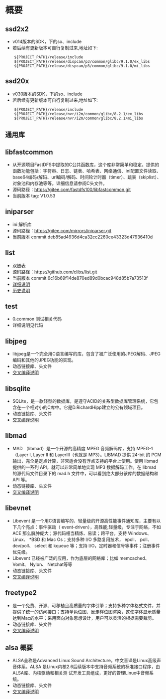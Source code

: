 # 概要

## ssd2x2

- v014版本的SDK，下的so、include
- 若后续有更新版本可自行复制过来,地址如下:

```shell
    ${PROJECT_PATH}/release/include
    ${PROJECT_PATH}/release/dispcam/p3/common/glibc/9.1.0/ex_libs
    ${PROJECT_PATH}/release/dispcam/p3/common/glibc/9.1.0/mi_libs
```

## ssd20x

- v030版本的SDK，下的so、include
- 若后续有更新版本可自行复制过来,地址如下:

```shell
    ${PROJECT_PATH}/release/include
    ${PROJECT_PATH}/release/nvr/i2m/common/glibc/8.2.1/ex_libs
    ${PROJECT_PATH}/release/nvr/i2m/common/glibc/8.2.1/mi_libs
```

## 通用库

## libfastcommon

- 从开源项目FastDFS中提取的C公共函数库，这个库非常简单和稳定。提供的函数功能包括：字符串、日志、链表、哈希表、网络通信、ini配置文件读取、base64编码/解码、url编码/解码、时间轮计时器（timer）、跳表（skiplist）、对象池和内存池等等。详细信息请参阅C头文件。
- 源码路径：https://gitee.com/fastdfs100/libfastcommon.git
- 当前版本 tag: V1.0.53

## iniparser

- ini 解析库
- 源码路径：https://gitee.com/mirrors/iniparser.git
- 当前版本 commit deb85ad4936d4ca32cc2260ce43323d47936410d

## list

- 双链表
- 源码路径：https://github.com/clibs/list.git
- 当前版本 commit 6c16b69f14de870ed89d0bcac948d85b7a73513f
- [详细说明](./list/Readme.md)
- [历史说明](./list/History.md)

## test

- 0.common 测试相关代码
- 详细说明见代码

## libjpeg

- libjpeg是一个完全用C语言编写的库，包含了被广泛使用的JPEG解码、JPEG编码和其他的JPEG功能的实现。
- 动态链接库、头文件
- [交叉编译说明](./libjpeg/README.md)

## libsqlite

- SQLite，是一款轻型的数据库，是遵守ACID的关系型数据库管理系统，它包含在一个相对小的C库中。它是D.RichardHipp建立的公有领域项目。
- 动态链接库、头文件
- [交叉编译说明](./libsqlite/README.md)

## libmad

- MAD （libmad）是一个开源的高精度 MPEG 音频解码库，支持 MPEG-1（Layer I, Layer II 和 LayerIII（也就是 MP3）。LIBMAD 提供 24-bit 的 PCM 输出，完全是定点计算，非常适合没有浮点支持的平台上使用。使用 libmad 提供的一系列 API，就可以非常简单地实现 MP3 数据解码工作。在 libmad 的源代码文件目录下的 mad.h 文件中，可以看到绝大部分该库的数据结构和 API 等。
- 动态链接库、头文件
- [交叉编译说明](./libmad/README.md)

## libevnet

- Libevent 是一个用C语言编写的、轻量级的开源高性能事件通知库，主要有以下几个亮点：事件驱动（ event-driven），高性能;轻量级，专注于网络，不如 ACE 那么臃肿庞大；源代码相当精炼、易读；跨平台，支持 Windows、 Linux、 *BSD 和 Mac Os；支持多种 I/O 多路复用技术， epoll、 poll、 dev/poll、 select 和 kqueue 等；支持 I/O，定时器和信号等事件；注册事件优先级。
- Libevent 已经被广泛的应用，作为底层的网络库；比如 memcached、 Vomit、 Nylon、 Netchat等等
- 动态链接库、头文件
- [交叉编译说明](./libevent/README.md)

## freetype2

- 是一个免费、开源、可移植且高质量的字体引擎；支持多种字体格式文件，并提供了统一的访问接口；支持单色位图、反走样位图渲染，这使字体显示质量达到Mac的水平；采用面向对象思想设计，用户可以灵活的根据需要裁剪。
- 动态链接库、头文件
- [交叉编译说明](./freetype2/README.md)

## alsa 概要

- ALSA全称是Advanced Linux Sound Architecture，中文音译是Linux高级声音体系。ALSA 是Linux内核2.6后续版本中支持音频系统的标准接口程序，由ALSA库、内核驱动和相关测  试开发工具组成，更好的管理Linux中音频系统。
- 动态链接库、头文件
- [交叉编译说明](./alsa/README.md)